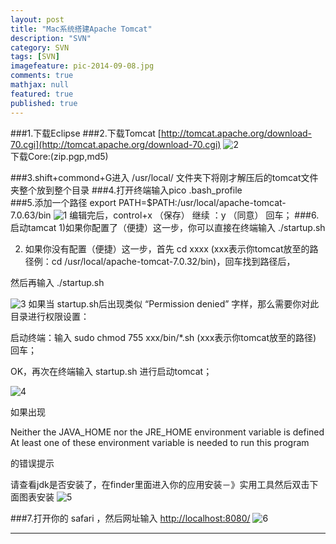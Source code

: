 ```yaml
---
layout: post
title: "Mac系统搭建Apache Tomcat"
description: "SVN"
category: SVN
tags: [SVN]
imagefeature: pic-2014-09-08.jpg
comments: true
mathjax: null
featured: true
published: true
---
```




###1.下载Eclipse
###2.下载Tomcat  [http://tomcat.apache.org/download-70.cgi](http://tomcat.apache.org/download-70.cgi)
![2](http://www.himigame.com/wp-content/uploads/2012/05/11.png)
<br/>
下载Core:(zip.pgp,md5)

###3.shift+commond+G进入 /usr/local/ 文件夹下将刚才解压后的tomcat文件夹整个放到整个目录
###4.打开终端输入pico .bash_profile  
###5.添加一个路径 export PATH=$PATH:/usr/local/apache-tomcat-7.0.63/bin
![1](http://www.himigame.com/wp-content/uploads/2012/05/3.png)
编辑完后，control+x   （保存）    继续 ：y   （同意）     回车；
###6.启动tamcat
1)如果你配置了（便捷）这一步，你可以直接在终端输入    ./startup.sh

2) 如果你没有配置（便捷）这一步，首先  cd  xxxx   (xxx表示你tomcat放至的路径例：cd /usr/local/apache-tomcat-7.0.32/bin)，回车找到路径后，

然后再输入  ./startup.sh

![3](http://img.my.csdn.net/uploads/201210/15/1350274550_4856.png)
如果当 startup.sh后出现类似 “Permission denied” 字样，那么需要你对此目录进行权限设置：

启动终端：输入   sudo chmod 755 xxx/bin/*.sh     (xxx表示你tomcat放至的路径) 回车；

OK，再次在终端输入 startup.sh 进行启动tomcat；

![4](http://img.my.csdn.net/uploads/201210/15/1350274642_7160.png)

如果出现

Neither the JAVA_HOME nor the JRE_HOME environment variable is defined
At least one of these environment variable is needed to run this program

的错误提示

请查看jdk是否安装了，在finder里面进入你的应用安装－》实用工具然后双击下面图表安装
![5](http://img.my.csdn.net/uploads/201210/15/1350274776_9235.png)


###7.打开你的  safari  ，然后网址输入  [http://localhost:8080/](http://localhost:8080/)
![6](http://www.himigame.com/wp-content/uploads/2012/05/22222.png)



---

